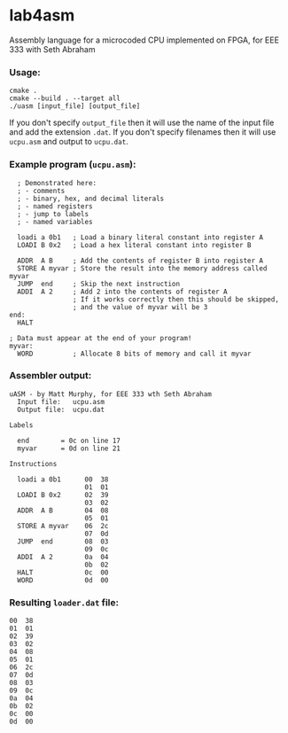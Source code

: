 # lab4asm
Assembly language for a microcoded CPU implemented on FPGA, for EEE 333 with Seth Abraham

### Usage:

  ```
  cmake .
  cmake --build . --target all
  ./uasm [input_file] [output_file]
  ```

If you don't specify `output_file` then it will use the name of the input file and add the extension `.dat`. If you don't specify filenames then it will use `ucpu.asm` and output to `ucpu.dat`.

### Example program (`ucpu.asm`):
```
  ; Demonstrated here:
  ; - comments
  ; - binary, hex, and decimal literals
  ; - named registers
  ; - jump to labels
  ; - named variables

  loadi a 0b1   ; Load a binary literal constant into register A
  LOADI B 0x2   ; Load a hex literal constant into register B

  ADDR  A B     ; Add the contents of register B into register A
  STORE A myvar ; Store the result into the memory address called myvar
  JUMP  end     ; Skip the next instruction
  ADDI  A 2     ; Add 2 into the contents of register A
                ; If it works correctly then this should be skipped,
                ; and the value of myvar will be 3
end:
  HALT

; Data must appear at the end of your program!
myvar:
  WORD          ; Allocate 8 bits of memory and call it myvar
```

### Assembler output:
```
uASM - by Matt Murphy, for EEE 333 wth Seth Abraham
  Input file:   ucpu.asm
  Output file:  ucpu.dat

Labels

  end        = 0c on line 17
  myvar      = 0d on line 21

Instructions

  loadi a 0b1      00  38
                   01  01
  LOADI B 0x2      02  39
                   03  02
  ADDR  A B        04  08
                   05  01
  STORE A myvar    06  2c
                   07  0d
  JUMP  end        08  03
                   09  0c
  ADDI  A 2        0a  04
                   0b  02
  HALT             0c  00
  WORD             0d  00
```

### Resulting `loader.dat` file:
```
00  38
01  01
02  39
03  02
04  08
05  01
06  2c
07  0d
08  03
09  0c
0a  04
0b  02
0c  00
0d  00
```
